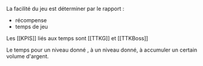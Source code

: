 
La facilité du jeu est déterminer par le rapport :
-  récompense
-  temps de jeu

Les [[KPIS]] liés aux temps sont [[TTKG]] et [[TTKBoss]]

Le temps pour un niveau donné , à un niveau donné, à accumuler un certain volume d'argent.
